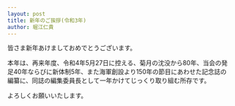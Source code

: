 ```yaml
---
layout: post
title: 新年のご挨拶(令和3年)
author: 堀江仁貴
---
```

皆さま新年あけましておめでとうございます。

本年は、再来年度、令和4年5月27日に控える、菊月の沈没から80年、当会の発足40年ならびに新体制5年、また海軍創設より150年の節目にあわせた記念誌の編纂に、同誌の編集委員長として一年かけてじっくり取り組む所存です。

よろしくお願いいたします。
